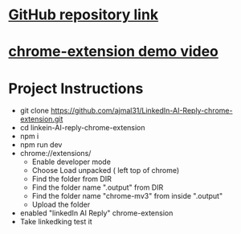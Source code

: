 # [GitHub repository link](https://github.com/ajmal31/LinkedIn-AI-Reply-chrome-extension)
# [chrome-extension demo video](https://www.loom.com/share/07eed68210f2449eba3af442fa039fce?sid=7775a0f2-a2ea-4de5-a766-152c8b66cb06)

# Project Instructions 
  * git clone https://github.com/ajmal31/LinkedIn-AI-Reply-chrome-extension.git
  * cd linkein-AI-reply-chrome-extension
  * npm i
  * npm run dev
  * chrome://extensions/
    * Enable developer mode
    * Choose Load unpacked ( left top of chrome)
    * Find the folder from DIR
    * Find the folder name ".output" from DIR
    * Find the folder name "chrome-mv3" from inside ".output"
    * Upload the folder 
  * enabled "linkedIn AI Reply" chrome-extension
  * Take linkedking test it   